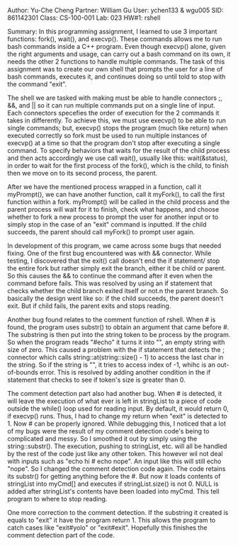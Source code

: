 Author: Yu-Che Cheng
Partner: William Gu
User: ychen133 & wgu005
SID: 861142301
Class: CS-100-001
Lab: 023
HW#1: rshell

Summary:
In this programming assignment, I learned to use 3 important functions:
fork(), wait(), and execvp(). These commands allows me to run bash commands
inside a C++ program. Even though execvp() alone, given the right arguments
and usage, can carry out a bash command on its own, it needs the other 2 functions
to handle multiple commands. The task of this assignment was to create our own
shell that prompts the user for a line of bash commands, executes it, and 
continues doing so until told to stop with the command "exit". 

The shell we are tasked with making must be able to handle connectors ;, &&, 
and || so it can run multiple commands put on a single line of input. Each 
connectors specefies the order of execution for the 2 commands it takes in
differently. To achieve this, we must use execvp() to be able to run single
commands; but, execvp() stops the program (much like return) when executed
correctly so fork must be used to run multiple instances of execvp() at a time
so that the program don't stop after executing a single command. To specify 
behaviors that waits for the result of the child process and then acts accordingly 
we use call wait(), usually like this: wait(&status), in order to wait for the 
first process of the fork(), which is the child, to finish then we move on to its
second process, the parent.

After we have the mentioned process wrapped in a function, call it myPrompt(),
we can have another function, call it myFork(), to call the first function 
within a fork. myPrompt() will be called in the child process and the parent 
process will wait for it to finish, check what happens, and choose whether
to fork a new process to prompt the user for another input or to simply stop 
in the case of an "exit" command is inputted. If the child succeeds, the parent 
should call myFork() to prompt user again.

In development of this program, we came across some bugs that needed fixing.
One of the first bug encountered was with && connector. While testing, I
discovered that the exit() call doesn't end the if statement/ stop the entire
fork but rather simply exit the branch, either it be child or parent. So 
this causes the && to continue the command after it even when the command before
fails. This was resolved by using an if statement that checks whether the 
child branch exited itself or not.n the parent branch. So basically the design
went like so: if the child succeeds, the parent doesn't exit. But if child
fails, the parent exits and stops reading.

Another bug found relates to the comment function of rshell. When # is found,
the program uses substr() to obtain an argument that came before #. The 
substring is then put into the string token to be process by the program. So
when the program reads "#echo" it turns it into "", an empty string with size
of zero. This caused a problem with the if statement that detects the ;  
connector which calls string::at(string::size() - 1) to access the last 
char in the string. So if the string is "", it tries to access index of -1,
whihc is an out-of-bounds error. This is resolved by adding another condition
in the if statement that checks to see if token's size is greater than 0.

The comment detection part also had another bug. When # is detected, it will
leave the execution of what ever is left in stringList to a piece of code outside
the while() loop used for reading input. By default, it would return 0, if 
execvp() runs. Thus, I had to change my return when "exit" is detected to 1.
Now # can be properly ignored. While debugging this, I noticed that a lot of 
my bugs were the result of my comment detection code's being to complicated 
and messy. So I smoothed it out by simply using the string::substr(). 
The execution, pushing to stringList, etc. will all be handled by the rest of the 
code just like any other token. This however wil not deal with inputs such as
"echo hi # echo nope". An input like this will still echo "nope". So I changed 
the comment detection code again. The code retains its substr() for getting
anything before the #. But now it loads contents of stringList into myCmd[]
and executes if stringList.size() is not 0. NULL is added after stringList's
contents have been loaded into myCmd. This tell program to where to stop
reading. 

One more correction to the comment detection. If the substring it created is
equals to "exit" it have the program return 1. This allows the program to
catch cases like "exit#yolo" or "exit#exit". Hopefully this finishes the 
comment detection part of the code.
       
